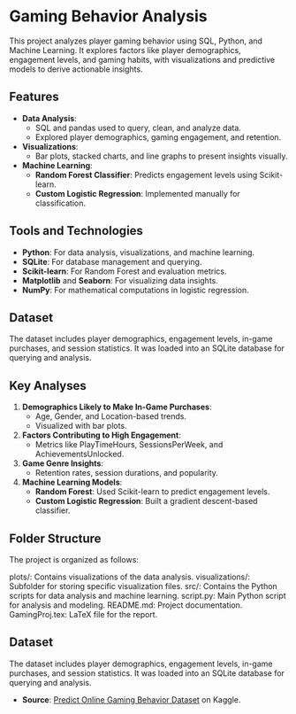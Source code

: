 # Gaming Behavior Analysis

This project analyzes player gaming behavior using SQL, Python, and Machine Learning. It explores factors like player demographics, engagement levels, and gaming habits, with visualizations and predictive models to derive actionable insights.

## Features
- **Data Analysis**: 
  - SQL and pandas used to query, clean, and analyze data.
  - Explored player demographics, gaming engagement, and retention.
- **Visualizations**:
  - Bar plots, stacked charts, and line graphs to present insights visually.
- **Machine Learning**:
  - **Random Forest Classifier**: Predicts engagement levels using Scikit-learn.
  - **Custom Logistic Regression**: Implemented manually for classification.

## Tools and Technologies
- **Python**: For data analysis, visualizations, and machine learning.
- **SQLite**: For database management and querying.
- **Scikit-learn**: For Random Forest and evaluation metrics.
- **Matplotlib** and **Seaborn**: For visualizing data insights.
- **NumPy**: For mathematical computations in logistic regression.

## Dataset
The dataset includes player demographics, engagement levels, in-game purchases, and session statistics. It was loaded into an SQLite database for querying and analysis.

## Key Analyses
1. **Demographics Likely to Make In-Game Purchases**:
   - Age, Gender, and Location-based trends.
   - Visualized with bar plots.
2. **Factors Contributing to High Engagement**:
   - Metrics like PlayTimeHours, SessionsPerWeek, and AchievementsUnlocked.
3. **Game Genre Insights**:
   - Retention rates, session durations, and popularity.
4. **Machine Learning Models**:
   - **Random Forest**: Used Scikit-learn to predict engagement levels.
   - **Custom Logistic Regression**: Built a gradient descent-based classifier.

## Folder Structure

The project is organized as follows:

plots/: Contains visualizations of the data analysis.
visualizations/: Subfolder for storing specific visualization files.
src/: Contains the Python scripts for data analysis and machine learning.
script.py: Main Python script for analysis and modeling.
README.md: Project documentation.
GamingProj.tex: LaTeX file for the report.

## Dataset

The dataset includes player demographics, engagement levels, in-game purchases, and session statistics. It was loaded into an SQLite database for querying and analysis.

- **Source**: [Predict Online Gaming Behavior Dataset](https://www.kaggle.com/datasets/rabieelkharoua/predict-online-gaming-behavior-dataset) on Kaggle.

